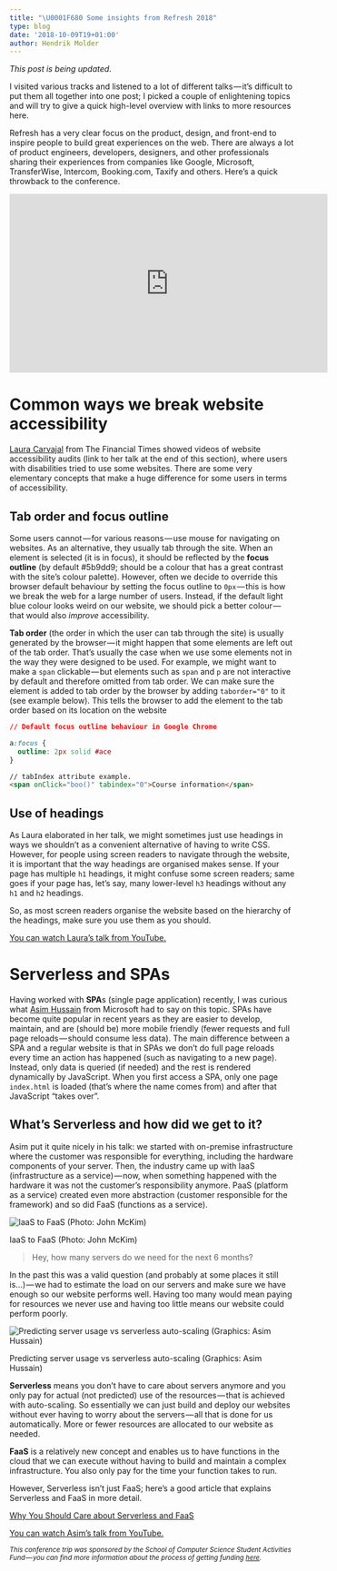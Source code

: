 ```yaml
---
title: "\U0001F680 Some insights from Refresh 2018"
type: blog
date: '2018-10-09T19+01:00'
author: Hendrik Molder
---
```

_This post is being updated._

I visited various tracks and listened to a lot of different talks — it’s difficult to put them all together into one post; I picked a couple of enlightening topics and will try to give a quick high-level overview with links to more resources here.

Refresh has a very clear focus on the product, design, and front-end to inspire people to build great experiences on the web. There are always a lot of product engineers, developers, designers, and other professionals sharing their experiences from companies like Google, Microsoft, TransferWise, Intercom, Booking.com, Taxify and others. Here’s a quick throwback to the conference.

<iframe width="560" height="315" src="https://www.youtube.com/embed/NXF6VhIas7g?rel=0" frameborder="0" allow="autoplay; encrypted-media" allowfullscreen></iframe>

# Common ways we break website accessibility

[Laura Carvajal](https://twitter.com/lc512k) from The Financial Times showed videos of website accessibility audits (link to her talk at the end of this section), where users with disabilities tried to use some websites. There are some very elementary concepts that make a huge difference for some users in terms of accessibility.

## Tab order and focus outline

Some users cannot — for various reasons — use mouse for navigating on websites. As an alternative, they usually tab through the site. When an element is selected (it is in focus), it should be reflected by the **focus outline** (by default #5b9dd9; should be a colour that has a great contrast with the site’s colour palette). However, often we decide to override this browser default behaviour by setting the focus outline to `0px` — this is how we break the web for a large number of users. Instead, if the default light blue colour looks weird on our website, we should pick a better colour — that would also _improve_ accessibility.

**Tab order** (the order in which the user can tab through the site) is usually generated by the browser — it might happen that some elements are left out of the tab order. That’s usually the case when we use some elements not in the way they were designed to be used. For example, we might want to make a `span` clickable — but elements such as `span` and `p` are not interactive by default and therefore omitted from tab order. We can make sure the element is added to tab order by the browser by adding `taborder="0"` to it (see example below). This tells the browser to add the element to the tab order based on its location on the website

```css
// Default focus outline behaviour in Google Chrome

a:focus {
  outline: 2px solid #ace
}
```

```html
// tabIndex attribute example.
<span onClick="boo()" tabindex="0">Course information</span>
```

## Use of headings

As Laura elaborated in her talk, we might sometimes just use headings in ways we shouldn’t as a convenient alternative of having to write CSS. However, for people using screen readers to navigate through the website, it is important that the way headings are organised makes sense. If your page has multiple `h1` headings, it might confuse some screen readers; same goes if your page has, let’s say, many lower-level `h3` headings without any `h1` and `h2` headings.

So, as most screen readers organise the website based on the hierarchy of the headings, make sure you use them as you should.

[You can watch Laura’s talk from YouTube.](https://www.youtube.com/watch?v=4SWJXKH6-hs)

# Serverless and SPAs

Having worked with **SPA**s (single page application) recently, I was curious what [Asim Hussain](https://twitter.com/jawache?lang=en) from Microsoft had to say on this topic. SPAs have become quite popular in recent years as they are easier to develop, maintain, and are (should be) more mobile friendly (fewer requests and full page reloads — should consume less data). The main difference between a SPA and a regular website is that in SPAs we don’t do full page reloads every time an action has happened (such as navigating to a new page). Instead, only data is queried (if needed) and the rest is rendered dynamically by JavaScript. When you first access a SPA, only one page `index.html` is loaded (that’s where the name comes from) and after that JavaScript “takes over”.

## What’s Serverless and how did we get to it?

Asim put it quite nicely in his talk: we started with on-premise infrastructure where the customer was responsible for everything, including the hardware components of your server. Then, the industry came up with IaaS (infrastructure as a service) — now, when something happened with the hardware it was not the customer’s responsibility anymore. PaaS (platform as a service) created even more abstraction (customer responsible for the framework) and so did FaaS (functions as a service).

![IaaS to FaaS (Photo: John McKim)](https://ucarecdn.com/426d9fdf-a3c1-406d-9231-c6903859e31a/)

IaaS to FaaS (Photo: John McKim)

> Hey, how many servers do we need for the next 6 months?

In the past this was a valid question (and probably at some places it still is…) — we had to estimate the load on our servers and make sure we have enough so our website performs well. Having too many would mean paying for resources we never use and having too little means our website could perform poorly.

![Predicting server usage vs serverless auto-scaling (Graphics: Asim Hussain)](https://ucarecdn.com/5882f133-d4bd-4dc0-9907-516a69712710/)

Predicting server usage vs serverless auto-scaling (Graphics: Asim Hussain)

**Serverless** means you don’t have to care about servers anymore and you only pay for actual (not predicted) use of the resources — that is achieved with auto-scaling. So essentially we can just build and deploy our websites without ever having to worry about the servers — all that is done for us automatically. More or fewer resources are allocated to our website as needed.

**FaaS** is a relatively new concept and enables us to have functions in the cloud that we can execute without having to build and maintain a complex infrastructure. You also only pay for the time your function takes to run.

However, Serverless isn’t just FaaS; here’s a good article that explains Serverless and FaaS in more detail.

[Why You Should Care about Serverless and FaaS](https://medium.com/@oyetoketoby80/why-you-should-care-about-serverless-and-faas-6987c84eacb4)

[You can watch Asim’s talk from YouTube.](https://www.youtube.com/watch?v=SOVkGssLvBk)



<small>_This conference trip was sponsored by the School of Computer Science Student Activities Fund — you can find more information about the process of getting funding [here](https://wiki.cs.manchester.ac.uk/index.php/Student_Activities_Fund)._</small>
